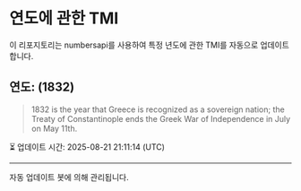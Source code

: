 
# 연도에 관한 TMI

이 리포지토리는 numbersapi를 사용하여 특정 년도에 관한 TMI를 자동으로 업데이트합니다.

## 연도: (1832)
> 1832 is the year that Greece is recognized as a sovereign nation; the Treaty of Constantinople ends the Greek War of Independence in July on May 11th.

⏳ 업데이트 시간: 2025-08-21 21:11:14 (UTC)

---
자동 업데이트 봇에 의해 관리됩니다.
